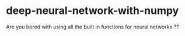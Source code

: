 # deep-neural-network-with-numpy
Are you bored with using all the built in functions for neural networks ??
